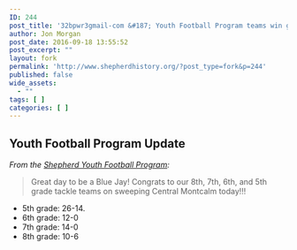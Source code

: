 ```yaml
---
ID: 244
post_title: '32bpwr3gmail-com &#187; Youth Football Program teams win games'
author: Jon Morgan
post_date: 2016-09-18 13:55:52
post_excerpt: ""
layout: fork
permalink: 'http://www.shepherdhistory.org/?post_type=fork&p=244'
published: false
wide_assets:
  - ""
tags: [ ]
categories: [ ]
---
```

<h2>Youth Football Program Update</h2>
<em>From the <a href="https://www.facebook.com/Shepherdyouthfootball/?fref=nf">Shepherd Youth Football Program</a>:</em>
<blockquote>Great day to be a Blue Jay! Congrats to our 8th, 7th, 6th, and 5th grade tackle teams on sweeping Central Montcalm today!!!</blockquote>
<ul>
 	<li>5th grade: 26-14.</li>
 	<li>6th grade: 12-0</li>
 	<li>7th grade: 14-0</li>
 	<li>8th grade: 10-6</li>
</ul>